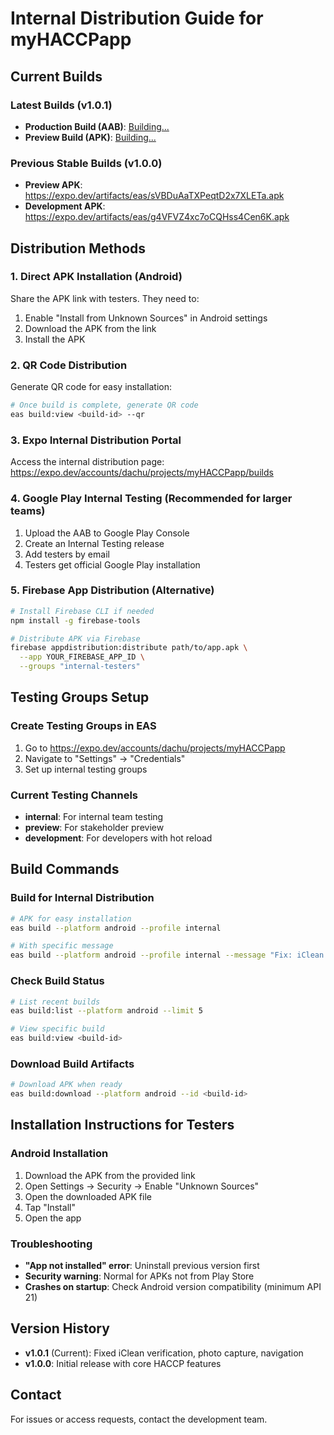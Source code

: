 # Internal Distribution Guide for myHACCPapp

## Current Builds

### Latest Builds (v1.0.1)
- **Production Build (AAB)**: [Building...](https://expo.dev/accounts/dachu/projects/myHACCPapp/builds/efcf9ad5-c327-490f-a5ce-1e2ff058a15f)
- **Preview Build (APK)**: [Building...](https://expo.dev/accounts/dachu/projects/myHACCPapp/builds/2084d0f1-2a37-4e42-bbdc-e60b29db5149)

### Previous Stable Builds (v1.0.0)
- **Preview APK**: https://expo.dev/artifacts/eas/sVBDuAaTXPeqtD2x7XLETa.apk
- **Development APK**: https://expo.dev/artifacts/eas/g4VFVZ4xc7oCQHss4Cen6K.apk

## Distribution Methods

### 1. Direct APK Installation (Android)
Share the APK link with testers. They need to:
1. Enable "Install from Unknown Sources" in Android settings
2. Download the APK from the link
3. Install the APK

### 2. QR Code Distribution
Generate QR code for easy installation:
```bash
# Once build is complete, generate QR code
eas build:view <build-id> --qr
```

### 3. Expo Internal Distribution Portal
Access the internal distribution page:
https://expo.dev/accounts/dachu/projects/myHACCPapp/builds

### 4. Google Play Internal Testing (Recommended for larger teams)
1. Upload the AAB to Google Play Console
2. Create an Internal Testing release
3. Add testers by email
4. Testers get official Google Play installation

### 5. Firebase App Distribution (Alternative)
```bash
# Install Firebase CLI if needed
npm install -g firebase-tools

# Distribute APK via Firebase
firebase appdistribution:distribute path/to/app.apk \
  --app YOUR_FIREBASE_APP_ID \
  --groups "internal-testers"
```

## Testing Groups Setup

### Create Testing Groups in EAS
1. Go to https://expo.dev/accounts/dachu/projects/myHACCPapp
2. Navigate to "Settings" → "Credentials"
3. Set up internal testing groups

### Current Testing Channels
- **internal**: For internal team testing
- **preview**: For stakeholder preview
- **development**: For developers with hot reload

## Build Commands

### Build for Internal Distribution
```bash
# APK for easy installation
eas build --platform android --profile internal

# With specific message
eas build --platform android --profile internal --message "Fix: iClean verification navigation"
```

### Check Build Status
```bash
# List recent builds
eas build:list --platform android --limit 5

# View specific build
eas build:view <build-id>
```

### Download Build Artifacts
```bash
# Download APK when ready
eas build:download --platform android --id <build-id>
```

## Installation Instructions for Testers

### Android Installation
1. Download the APK from the provided link
2. Open Settings → Security → Enable "Unknown Sources"
3. Open the downloaded APK file
4. Tap "Install"
5. Open the app

### Troubleshooting
- **"App not installed" error**: Uninstall previous version first
- **Security warning**: Normal for APKs not from Play Store
- **Crashes on startup**: Check Android version compatibility (minimum API 21)

## Version History
- **v1.0.1** (Current): Fixed iClean verification, photo capture, navigation
- **v1.0.0**: Initial release with core HACCP features

## Contact
For issues or access requests, contact the development team.
